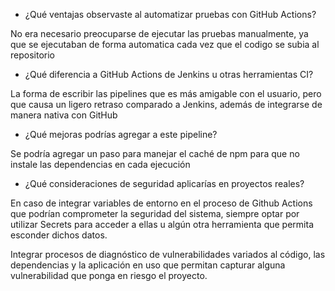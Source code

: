- ¿Qué ventajas observaste al automatizar pruebas con GitHub Actions?

No era necesario preocuparse de ejecutar las pruebas manualmente, ya que se ejecutaban de forma automatica cada vez que el codigo se subia al repositorio

- ¿Qué diferencia a GitHub Actions de Jenkins u otras herramientas CI? 

La forma de escribir las pipelines que es más amigable con el usuario, pero que causa un ligero retraso comparado a Jenkins, además de integrarse de manera nativa con GitHub

- ¿Qué mejoras podrías agregar a este pipeline?

Se podría agregar un paso para manejar el caché de npm para que no instale las dependencias en cada ejecución

- ¿Qué consideraciones de seguridad aplicarías en proyectos reales?
  
En caso de integrar variables de entorno en el proceso de Github Actions que podrían comprometer la seguridad del sistema, siempre optar por utilizar Secrets para acceder a ellas u algún otra herramienta que permita esconder dichos datos.

Integrar procesos de diagnóstico de vulnerabilidades variados al código, las dependencias y la aplicación en uso que permitan capturar alguna vulnerabilidad que ponga en riesgo el proyecto.  
